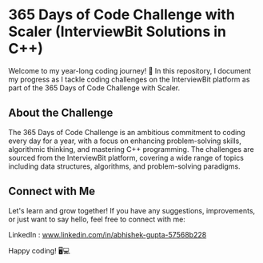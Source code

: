 # 365 Days of Code Challenge with Scaler (InterviewBit Solutions in C++)
Welcome to my year-long coding journey! 🚀 In this repository, I document my progress as I tackle coding challenges on the InterviewBit platform as part of the 365 Days of Code Challenge with Scaler.
## About the Challenge
The 365 Days of Code Challenge is an ambitious commitment to coding every day for a year, with a focus on enhancing problem-solving skills, algorithmic thinking, and mastering C++ programming. The challenges are sourced from the InterviewBit platform, covering a wide range of topics including data structures, algorithms, and problem-solving paradigms.
## Connect with Me
Let's learn and grow together! If you have any suggestions, improvements, or just want to say hello, feel free to connect with me:

LinkedIn : www.linkedin.com/in/abhishek-gupta-57568b228

Happy coding! 🖥️💻
